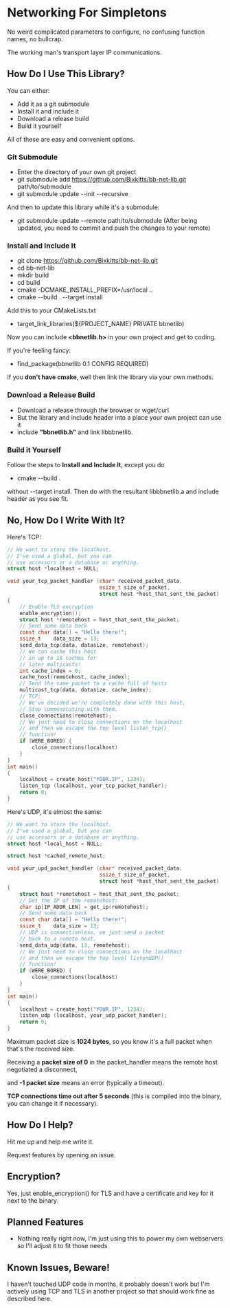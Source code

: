 # Networking For Simpletons
No weird complicated parameters to configure, no 
confusing function names, no bullcrap.

The working man's transport layer IP communications.

## How Do I Use This Library?
You can either:
- Add it as a git submodule
- Install it and include it
- Download a release build
- Build it yourself

All of these are easy and convenient options.

### Git Submodule
- Enter the directory of your own git project
- git submodule add https://github.com/Bixkitts/bb-net-lib.git path/to/submodule
- git submodule update --init --recursive

And then to update this library while it's a submodule:
- git submodule update --remote path/to/submodule
(After being updated, you need to commit and push the changes to your remote)

### Install and Include It
- git clone https://github.com/Bixkitts/bb-net-lib.git
- cd bb-net-lib
- mkdir build
- cd build
- cmake -DCMAKE_INSTALL_PREFIX=/usr/local ..
- cmake --build . --target install

Add this to your CMakeLists.txt
- target_link_libraries(${PROJECT_NAME} PRIVATE bbnetlib)

Now you can include <b><bbnetlib.h></b> in your own project and get to coding.


If you're feeling fancy:
- find_package(bbnetlib 0.1 CONFIG REQUIRED)

If you <b>don't have cmake</b>, well then link the library via your own methods.

### Download a Release Build
- Download a release through the browser or wget/curl
- But the library and include header into a place your own project can use it
- include <b>"bbnetlib.h"</b> and link libbbnetlib.

### Build it Yourself
Follow the steps to <b>Install and Include It</b>,
except you do
- cmake --build .

without --target install.
Then do with the resultant libbbnetlib.a and include header as you see fit.

## No, How Do I Write With It?
Here's TCP:
```c
// We want to store the localhost.
// I've used a global, but you can
// use accessors or a database or anything.
struct host *localhost = NULL;

void your_tcp_packet_handler (char* received_packet_data, 
                              ssize_t size_of_packet, 
                              struct host *host_that_sent_the_packet)
{
    // Enable TLS encryption
    enable_encryption();
    struct host *remotehost = host_that_sent_the_packet;
    // Send some data back
    const char data[] = "Hello there!";
    ssize_t    data_size = 13;
    send_data_tcp(data, datasize, remotehost);
    // We can cache this host
    // in up to 16 caches for
    // later multicasts!
    int cache_index = 0;
    cache_host(remotehost, cache_index);
    // Send the same packet to a cache full of hosts
    multicast_tcp(data, datasize, cache_index);
    // TCP:
    // We've decided we're completely done with this host,
    // Stop communicating with them.
    close_connections(remotehost);
    // We just need to close connections on the localhost
    // and then we escape the top level listen_tcp()
    // function!
    if (WERE_BORED) {
        close_connections(localhost)
    }
}
int main() 
{
    localhost = create_host("YOUR.IP", 1234);
    listen_tcp (localhost, your_tcp_packet_handler);
    return 0;
}
```
Here's UDP, it's almost the same:
```c
// We want to store the localhost.
// I've used a global, but you can
// use accessors or a database or anything.
struct host *local_host = NULL;

struct host *cached_remote_host;

void your_upd_packet_handler (char* received_packet_data, 
                              ssize_t size_of_packet, 
                              struct host *host_that_sent_the_packet)
{
    struct host *remotehost = host_that_sent_the_packet;
    // Get the IP of the remotehost:
    char ip[IP_ADDR_LEN] = get_ip(remotehost);
    // Send some data back
    const char data[] = "Hello there!";
    ssize_t    data_size = 13;
    // UDP is connectionless, we just send a packet
    // back to a remote host.
    send_data_udp(data, 13, remotehost);
    // We just need to close connections on the localhost
    // and then we escape the top level listenUDP()
    // function!
    if (WERE_BORED) {
        close_connections(localhost)
    }
}
int main() 
{
    localhost = create_host("YOUR.IP", 1234);
    listen_udp (localhost, your_udp_packet_handler);
    return 0;
}
```

Maximum packet size is <b>1024 bytes</b>, so you know it's a full packet when that's the received size.

Receiving a <b>packet size of 0</b> in the packet_handler means the remote host negotiated a disconnect,

and <b>-1 packet size</b> means an error (typically a timeout).

<b>TCP connections time out after 5 seconds</b> (this is compiled into the binary, you can change it if necessary).

## How Do I Help?
Hit me up and help me write it.

Request features by opening an issue.

## Encryption?
Yes, just enable_encryption() for TLS and have a certificate and key for it next to the binary.

## Planned Features
- Nothing really right now, I'm just using this to power my own webservers
  so I'll adjust it to fit those needs

## Known Issues, Beware!
I haven't touched UDP code in months,
it probably doesn't work but I'm actively using TCP
and TLS in another project so that should work fine
as described here.
